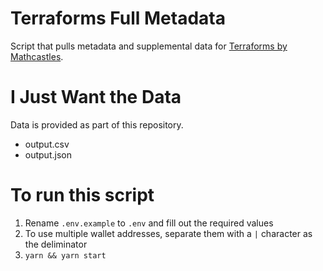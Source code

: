 # Terraforms Full Metadata

Script that pulls metadata and supplemental data for [Terraforms by Mathcastles](https://opensea.io/collection/terraforms).

# I Just Want the Data

Data is provided as part of this repository.

- output.csv
- output.json

# To run this script

1. Rename `.env.example` to `.env` and fill out the required values
2. To use multiple wallet addresses, separate them with a `|` character as the deliminator
3. `yarn && yarn start`
